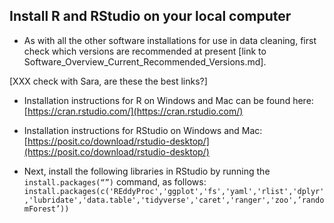 ## Install R and RStudio on your local computer

* As with all the other software installations for use in data cleaning, first check which versions are recommended at present [link to Software_Overview_Current_Recommended_Versions.md].

[XXX check with Sara, are these the best links?]
* Installation instructions for R on Windows and Mac can be found here: [https://cran.rstudio.com/](https://cran.rstudio.com/)

* Installation instructions for RStudio on Windows and Mac: [https://posit.co/download/rstudio-desktop/](https://posit.co/download/rstudio-desktop/)

* Next, install the following libraries in RStudio by running the `install.packages(“”)` command, as follows:
`install.packages(c('REddyProc','ggplot','fs','yaml','rlist','dplyr','lubridate','data.table','tidyverse','caret','ranger','zoo',’randomForest’))`
